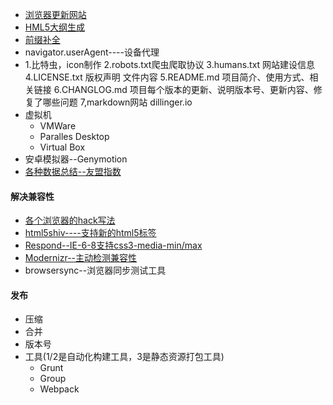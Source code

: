 * [浏览器更新网站](https://browsehappy.com/)
* [HML5大纲生成](https://gsnedders.html5.org/outliner/)
* [前缀补全](http://autoprefixer.github.io/)
* navigator.userAgent----设备代理
* 1.比特虫，icon制作
  2.robots.txt爬虫爬取协议
  3.humans.txt	网站建设信息
  4.LICENSE.txt	版权声明 文件内容
  5.README.md	项目简介、使用方式、相关链接
  6.CHANGLOG.md	项目每个版本的更新、说明版本号、更新内容、修复了哪些问题
  7,markdown网站	dillinger.io	
* 虚拟机
  * VMWare
  * Paralles Desktop
  * Virtual Box
* 安卓模拟器--Genymotion
* [各种数据总结--友盟指数](https://compass.umeng.com/?spm=a211g2.181323.0.0.3cb23604h4z86u&&utm_source=zzbanner#/equipment?_k=jmi4ox)




#### 解决兼容性

* [各个浏览器的hack写法](http://browserhacks.com/)
* [html5shiv----支持新的html5标签](github)
* [Respond--IE-6-8支持css3-media-min/max](github)
* [Modernizr--主动检测兼容性]()
* browsersync--浏览器同步测试工具

#### 发布

* 压缩
* 合并
* 版本号
* 工具(1/2是自动化构建工具，3是静态资源打包工具)
  * Grunt
  * Group
  * Webpack
